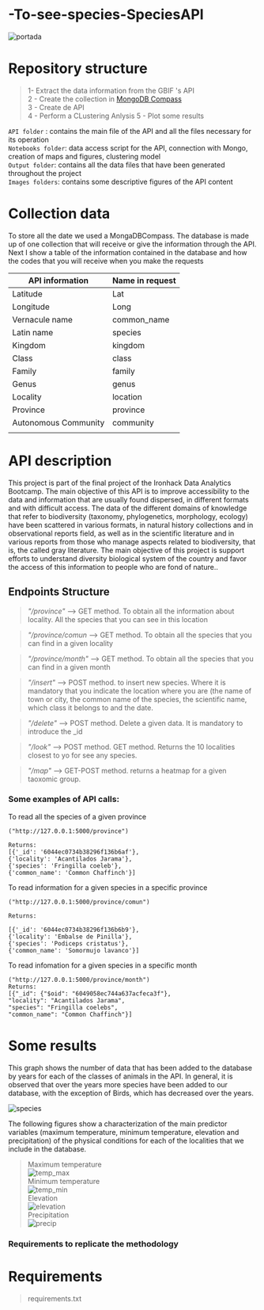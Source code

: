 # -To-see-species-SpeciesAPI
![portada](https://res.cloudinary.com/seana20/image/upload/v1615335723/API_Final%20Proyect/38-380743_bird-spring-flowers-colorful-forces-nature-colors-birds_otvpjn.jpg)

# Repository structure
> 1- Extract the data information from the GBIF 's API  
> 2 - Create the collection in [MongoDB Compass](https://www.mongodb.com/try/download/compass)   
> 3 - Create de API  
> 4 - Perform a CLustering Anlysis
> 5 - Plot some results

`API folder` : contains the main file of the API and all the files necessary for its operation  
`Notebooks folder`: data access script for the API, connection with Mongo, creation of maps and figures, clustering model     
`Output folder`: contains all the data files that have been generated throughout the project    
`Images folders`: contains some descriptive figures of the API content  
# Collection data

To store all the date we used a MongaDBCompass. The database is made up of one collection that will receive or give the information through the API. Next I show a table of the information contained in the database and how the codes that you will receive when you make the requests

| API information          | Name in request   | 
|---------------|---------|
| Latitude      | Lat     |
| Longitude      | Long   | 
| Vernacule name     | common_name   | 
| Latin name   | species   | 
| Kingdom| kingdom  | 
| Class   | class |
| Family    |family|  
| Genus     |   genus      |
| Locality     |   location      |
| Province     |   province      |
| Autonomous Community     | community   |
|||

# API description

This project is part of the final project of the Ironhack Data Analytics Bootcamp. The main objective of this API is to improve accessibility to the data and information that are usually found dispersed, in different formats and with difficult access. The data of the different domains of knowledge that refer to biodiversity (taxonomy, phylogenetics, morphology, ecology) have been scattered in various formats, in natural history collections and in observational reports field, as well as in the scientific literature and in various reports from those who manage aspects related to biodiversity, that is, the called gray literature. The main objective of this project is support efforts to understand diversity biological system of the country and favor the access of this information to people who are fond of nature..


## Endpoints Structure

> *"/province"* --> GET method. To obtain all the information about locality. All the species that you can see in this location

> *"/province/comun* --> GET method. To obtain all the species that you can find in a given locality

> *"/province/month"* --> GET method. To obtain all the species that you can find in a given month

> *"/insert"* --> POST method. to insert new species. Where it is mandatory that you indicate the location where you are (the name of town or city, the common name of the species, the scientific name, which class it belongs to and the date.

> *"/delete"* --> POST method. Delete a given data. It is mandatory to introduce the _id

> *"/look"* --> POST method. GET method. Returns the 10 localities closest to yo for see any species. 

> *"/map"* --> GET-POST method. returns a heatmap for a given taoxomic group. 

### Some examples of API calls:

To read all the species of a given province
```python: 
("http://127.0.0.1:5000/province")

Returns: 
[{'_id': '6044ec0734b38296f136b6af'},
{'locality': 'Acantilados Jarama'},
{'species': 'Fringilla coeleb'},
{'common_name': 'Common Chaffinch'}]
```

To read information for a given species in a specific province
```python: 
("http://127.0.0.1:5000/province/comun")

Returns:

[{'_id': '6044ec0734b38296f136b6b9'},
{'locality': 'Embalse de Pinilla'},
{'species': 'Podiceps cristatus'},
{'common_name': 'Somormujo lavanco'}]
```
To read infomation for a given species in a specific month
```python: 
("http://127.0.0.1:5000/province/month")
Returns: 
[{"_id": {"$oid": "6049058ec744a637acfeca3f"},
"locality": "Acantilados Jarama",
"species": "Fringilla coelebs", 
"common_name": "Common Chaffinch"}]
```
# Some results

This graph shows the number of data that has been added to the database by years for each of the classes of animals in the API. In general, it is observed that over the years more species have been added to our database, with the exception of Birds, which has decreased over the years.

![species](https://github.com/AnaAGG/To-see-species-SpeciesAPI/blob/main/Images/species_class.png)


The following figures show a characterization of the main predictor variables (maximum temperature, minimum temperature, elevation and precipitation) of the physical conditions for each of the localities that we include in the database.

> Maximum temperature  
![temp_max](https://github.com/AnaAGG/APISPECIES2/blob/main/Images/max_temp.png)  
> Minimum temperature  
![temp_min](https://github.com/AnaAGG/APISPECIES2/blob/main/Images/min_temp.png)  
> Elevation  
![elevation](https://github.com/AnaAGG/APISPECIES2/blob/main/Images/elevation.png)  
> Precipitation  
![precip](https://github.com/AnaAGG/APISPECIES2/blob/main/Images/precip.png)  
### Requirements to replicate the methodology

# Requirements
> requirements.txt